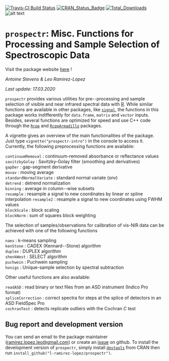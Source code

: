 [![Travis-CI Build Status](https://travis-ci.org/l-ramirez-lopez/prospectr.svg?branch=master)](https://travis-ci.org/l-ramirez-lopez/prospectr/)
[![CRAN_Status_Badge](http://www.r-pkg.org/badges/version/prospectr)](http://cran.r-project.org/web/packages/prospectr)
[![Total_Downloads](http://cranlogs.r-pkg.org/badges/grand-total/prospectr)](http://cran.r-project.org/web/packages/prospectr)
![alt text](https://raw.githubusercontent.com/antoinestevens/prospectr/gh-pages/logo_prospectr_color.png)


# `prospectr`: Misc. Functions for Processing and Sample Selection of Spectroscopic Data

Visit the package website [here](http://antoinestevens.github.io/prospectr/) !

_Antoine Stevens & Leo Ramirez-Lopez_

_Last update: 17.03.2020_

`prospectr` provides various utilities for pre--processing and sample selection of visible and near infrared spectral data with [R](http://cran.r-project.org/). While similar functions are available in other packages, like [`signal`](http://cran.r-project.org/web/packages/signal/index.html), the functions in this package works indifferently for `data.frame`, `matrix` and `vector` inputs. Besides, several functions are optimized for speed and use C++ code through the [`Rcpp`](http://cran.r-project.org/web/packages/Rcpp/index.html) and [`RcppArmadillo`](http://cran.r-project.org/web/packages/RcppArmadillo/index.html) packages.

A vignette gives an overview of the main functionalities of the package. Just type `vignette("prospectr-intro")` in the console to access it. Currently, the following preprocessing functions are available:

 `continuumRemoval`      : continuum-removed absorbance or reflectance values                     
 `savitzkyGolay`         : Savitzky-Golay filter (smoothing and derivatives)                      
 `gapDer`                : gap-segment derivative                                                 
 `movav`                 : moving average                                                         
 `standardNormalVariate` : standard normal variate (snv)                                          
 `detrend`               : detrend normalization                                                  
 `binning`               : average in column--wise subsets                                        
 `resample`              : resample a signal to new coordinates by linear or spline interpolation 
 `resample2`             : resample a signal to new coordinates using FWHM values                 
 `blockScale`            : block scaling                                                           
 `blockNorm`             : sum of squares block weighting                                         

The selection of samples/observations for calibration of vis-NIR data can be achieved with one of the following functions

 `naes`      : k-means sampling    
 `kenStone`  : CADEX (Kennard--Stone) algorithm                
 `duplex`    : DUPLEX algorithm                                
 `shenkWest` : SELECT algorithm                                
 `puchwein`  : Puchwein sampling                               
 `honigs`    : Unique-sample selection by spectral subtraction 

Other useful functions are also available:

 `readASD`          : read binary or text files from an ASD instrument (Indico Pro format)         
 `spliceCorrection` : correct spectra for steps at the splice of detectors in an ASD FieldSpec Pro  
 `cochranTest`      : detects replicate outliers with the Cochran _C_ test                         

## Bug report and development version

You can send an email to the package maintainer (<ramirez.lopez.leo@gmail.com>) or create an [issue](http://github.com/l-ramirez-lopez/prospectr/issues) on github. To install the development version of `prospectr`, simply install [`devtools`](http://cran.r-project.org/web/packages/devtools/index.html) from CRAN then run `install_github("l-ramirez-lopez/prospectr")`.
